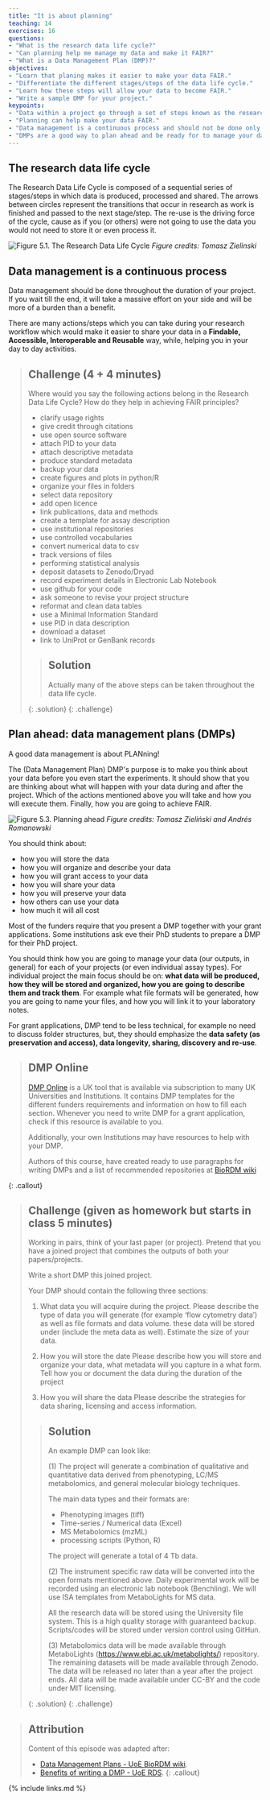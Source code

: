 ```yaml
---
title: "It is about planning"
teaching: 14
exercises: 16
questions:
- "What is the research data life cycle?"
- "Can planning help me manage my data and make it FAIR?"
- "What is a Data Management Plan (DMP)?"
objectives:
- "Learn that planing makes it easier to make your data FAIR."
- "Differentiate the different stages/steps of the data life cycle."
- "Learn how these steps will allow your data to become FAIR."
- "Write a sample DMP for your project."
keypoints:
- "Data within a project go through a set of steps known as the research data life cycle."
- "Planning can help make your data FAIR."
- "Data management is a continuous process and should not be done only at the end of a project."
- "DMPs are a good way to plan ahead and be ready for to manage your data once the project starts."
---
```


## The research data life cycle
The Research Data Life Cycle is composed of a sequential series of stages/steps in which data is produced,
processed and shared.
The arrows between circles represent the transitions that occur in research
as work is finished and passed to the next stage/step.
The re-use is the driving force of the cycle, cause as if you (or others) were
not going to use the data you would not need to store it or even process it.


![Figure 5.1. The Research Data Life Cycle ](../fig/05-research_data_life_cycle.png)
*Figure credits: Tomasz Zielinski*

## Data management is a continuous process
Data management should be done throughout the duration of your project.
If you wait till the end, it will take a massive effort on your side and will be more of a burden than a benefit.

There are many actions/steps which you can take during your research workflow
which would make it easier to share your data in a **Findable, Accessible,
Interoperable and Reusable** way, while, helping
you in your day to day activities.

> ## Challenge (4 + 4 minutes)
> Where would you say the following actions belong in the Research Data Life Cycle?
> How do they help in achieving FAIR principles?
>
> * clarify usage rights
> * give credit through citations
> * use open source software
> * attach PID to your data
> * attach descriptive metadata
> * produce standard metadata
> * backup your data
> * create figures and plots in python/R
> * organize your files in folders
> * select data repository
> * add open licence
> * link publications, data and methods
> * create a template for assay description
> * use institutional repositories
> * use controlled vocabularies
> * convert numerical data to csv
> * track versions of files
> * performing statistical analysis
> * deposit datasets to Zenodo/Dryad
> * record experiment details in Electronic Lab Notebook
> * use github for your code
> * ask someone to revise your project structure
> * reformat and clean data tables
> * use a Minimal Information Standard
> * use PID in data description
> * download a dataset
> * link to UniProt or GenBank records
>
> > ## Solution
> > Actually many of the above steps can be taken throughout the data life cycle.
> >
> {: .solution}
{: .challenge}


## Plan ahead: data management plans (DMPs)
A good data management is about PLANning!

The (Data Management Plan) DMP's purpose is to make you think about your data
before you even start the experiments.
It should show that you are thinking about what will happen
with your data during and after the project. Which of the actions
mentioned above you will take and how you will execute them. Finally,
how you are going to achieve FAIR.

![Figure 5.3. Planning ahead](../fig/05-planning.png)
*Figure credits: Tomasz Zieliński and Andrés Romanowski*

You should think about:
- how you will store the data
- how you will organize and describe your data
- how you will grant access to your data
- how you will share your data
- how you will preserve your data
- how others can use your data
- how much it will all cost

Most of the funders require that you present a DMP together with your grant applications.
Some institutions ask eve their PhD students to prepare a DMP for their PhD project.


You should think how you are going to manage your data (our outputs, in general)
for each of your projects (or even individual assay types). For individual project
the main focus should be on:
**what data will be produced, how they will be stored
and organized, how you are going to describe them and track them**.
For example what file formats will be generated, how you are going to
name your files, and how you will link it to your laboratory notes.

For grant applications, DMP tend to be less technical, for example no need
to discuss folder structures, but, they should emphasize the **data safety
(as preservation and access), data longevity, sharing, discovery and re-use**.

> ## DMP Online
> [DMP Online](https://dmponline.dcc.ac.uk/) is a UK tool that is available via subscription to many UK Universities and Institutions. It contains DMP templates
> for the different funders requirements and information on how to fill each section.
> Whenever you need to write DMP for a grant application, check
> if this resource is available to you.
>
> Additionally, your own Institutions may have resources to help with your DMP.
>
> Authors of this course, have created ready to use paragraphs for writing DMPs
> and a list of recommended repositories at [BioRDM wiki](https://www.wiki.ed.ac.uk/display/RDMS/Data+Management+Plans)
>
{: .callout}


> ## Challenge (given as homework but starts in class 5 minutes)
> Working in pairs, think of your last paper (or project).
> Pretend that you have a joined project that combines the outputs of both your papers/projects.
>
> Write a short DMP this joined project.
>
> Your DMP should contain the following three sections:
>
> 1. What data you will acquire during the project.
> Please describe the type of data you will generate
> (for example ‘flow cytometry data’) as well as file formats and data volume.
> these data will be stored under (include the meta data as well). Estimate the size of your data.
>
> 2. How you will store the date
> Please describe how you will store and organize your data,
> what metadata will you capture in a what form.
> Tell how you or document the data during the duration of the project
>
> 3. How you will share the data
> Please describe the strategies for data sharing, licensing and access information.
>
> > ## Solution
> > An example DMP can look like:
> >
> > (1) The project will generate a combination of qualitative and quantitative data
> > derived from phenotyping, LC/MS metabolomics,
> > and general molecular biology techniques.
> >
> > The main data types and their formats are:
> > *	Phenotyping images (tiff)
> > *	Time-series / Numerical data (Excel)
> > *	MS Metabolomics (mzML)
> > *	processing scripts (Python, R)
> >
> > The project will generate a total of 4 Tb data.
> >
> > (2) The instrument specific raw data will be converted into the open formats mentioned above.
> > Daily experimental work will be recorded using an electronic lab notebook (Benchling).
> > We will use ISA templates from MetaboLights for MS data.
> >
> > All the research data will be stored using the University file system.
> > This is a high quality storage with guaranteed backup.
> > Scripts/codes will be stored under version control using GitHun.
> >
> > (3) Metabolomics data will be made available through MetaboLights (https://www.ebi.ac.uk/metabolights/)
> > repository. The remaining datasets will be made available through Zenodo.
> > The data will be released no later than a year after the project ends.
> > All data will be made available under CC-BY and the code under MIT licensing.
> >
> {: .solution}
{: .challenge}


> ## Attribution
> Content of this episode was adapted after:
> - [Data Management Plans - UoE BioRDM wiki](https://www.wiki.ed.ac.uk/display/RDMS/Data+Management+Plans).
> - [Benefits of writing a DMP - UoE RDS](https://www.ed.ac.uk/information-services/research-support/research-data-service/before/benefits-of-writing-a-dmp).
{: .callout}

{% include links.md %}
